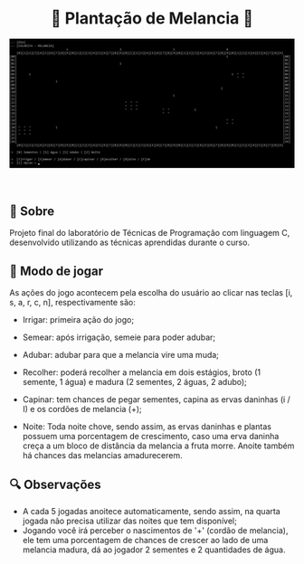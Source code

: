 <h1 align="center">🍉 Plantação de Melancia 🍉</h1>

<p align="center">
  <img alt="Imagem Melancia" src="github/plantacaoMelancia.png">
</p>

<br>

## 🔖 Sobre
  Projeto final do laboratório de Técnicas de Programação com linguagem C, desenvolvido utilizando as técnicas aprendidas durante o curso.
 
## 📑 Modo de jogar
  As ações do jogo acontecem pela escolha do usuário ao clicar nas teclas [i, s, a, r, c, n], respectivamente são:

  - Irrigar: primeira ação do jogo;

  - Semear: após irrigação, semeie para poder adubar;

  - Adubar: adubar para que a melancia vire uma muda;

  - Recolher: poderá recolher a melancia em dois estágios, broto (1 semente, 1 água) e madura (2 sementes, 2 águas, 2 adubo);

  - Capinar: tem chances de pegar sementes, capina as ervas daninhas (i / I) e os cordões de melancia (+); 

  - Noite: Toda noite chove, sendo assim, as ervas daninhas e plantas possuem uma porcentagem de crescimento, caso uma erva daninha creça a um bloco de distância da melancia a fruta morre. Anoite também há chances das melancias amadurecerem.

## 🔍 Observações
  - A cada 5 jogadas anoitece automaticamente, sendo assim, na quarta jogada não precisa utilizar das noites que tem disponível;
  - Jogando você irá perceber o nascimentos de '+' (cordão de melancia), ele tem uma porcentagem de chances de crescer ao lado de uma melancia madura, dá ao jogador 2 sementes e 2 quantidades de água.
